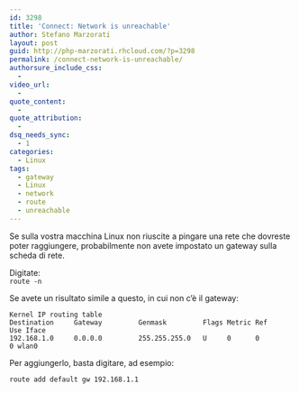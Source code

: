 ```yaml
---
id: 3298
title: 'Connect: Network is unreachable'
author: Stefano Marzorati
layout: post
guid: http://php-marzorati.rhcloud.com/?p=3298
permalink: /connect-network-is-unreachable/
authorsure_include_css:
  - 
video_url:
  - 
quote_content:
  - 
quote_attribution:
  - 
dsq_needs_sync:
  - 1
categories:
  - Linux
tags:
  - gateway
  - Linux
  - network
  - route
  - unreachable
---
```

Se sulla vostra macchina Linux non riuscite a pingare una rete che dovreste poter raggiungere, probabilmente non avete impostato un gateway sulla scheda di rete.

Digitate:  
`route -n`

Se avete un risultato simile a questo, in cui non c&#8217;è il gateway:

    Kernel IP routing table
    Destination     Gateway         Genmask         Flags Metric Ref    Use Iface
    192.168.1.0     0.0.0.0         255.255.255.0   U     0      0        0 wlan0

Per aggiungerlo, basta digitare, ad esempio:

`route add default gw 192.168.1.1`
